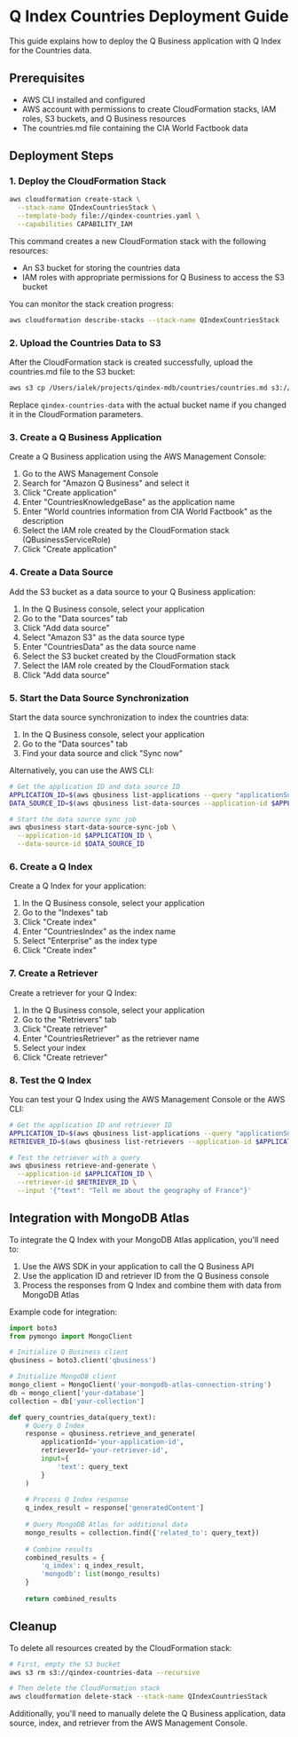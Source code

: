 # Q Index Countries Deployment Guide

This guide explains how to deploy the Q Business application with Q Index for the Countries data.

## Prerequisites

- AWS CLI installed and configured
- AWS account with permissions to create CloudFormation stacks, IAM roles, S3 buckets, and Q Business resources
- The countries.md file containing the CIA World Factbook data

## Deployment Steps

### 1. Deploy the CloudFormation Stack

```bash
aws cloudformation create-stack \
  --stack-name QIndexCountriesStack \
  --template-body file://qindex-countries.yaml \
  --capabilities CAPABILITY_IAM
```

This command creates a new CloudFormation stack with the following resources:
- An S3 bucket for storing the countries data
- IAM roles with appropriate permissions for Q Business to access the S3 bucket

You can monitor the stack creation progress:

```bash
aws cloudformation describe-stacks --stack-name QIndexCountriesStack
```

### 2. Upload the Countries Data to S3

After the CloudFormation stack is created successfully, upload the countries.md file to the S3 bucket:

```bash
aws s3 cp /Users/ialek/projects/qindex-mdb/countries/countries.md s3://qindex-countries-data/
```

Replace `qindex-countries-data` with the actual bucket name if you changed it in the CloudFormation parameters.

### 3. Create a Q Business Application

Create a Q Business application using the AWS Management Console:

1. Go to the AWS Management Console
2. Search for "Amazon Q Business" and select it
3. Click "Create application"
4. Enter "CountriesKnowledgeBase" as the application name
5. Enter "World countries information from CIA World Factbook" as the description
6. Select the IAM role created by the CloudFormation stack (QBusinessServiceRole)
7. Click "Create application"

### 4. Create a Data Source

Add the S3 bucket as a data source to your Q Business application:

1. In the Q Business console, select your application
2. Go to the "Data sources" tab
3. Click "Add data source"
4. Select "Amazon S3" as the data source type
5. Enter "CountriesData" as the data source name
6. Select the S3 bucket created by the CloudFormation stack
7. Select the IAM role created by the CloudFormation stack
8. Click "Add data source"

### 5. Start the Data Source Synchronization

Start the data source synchronization to index the countries data:

1. In the Q Business console, select your application
2. Go to the "Data sources" tab
3. Find your data source and click "Sync now"

Alternatively, you can use the AWS CLI:

```bash
# Get the application ID and data source ID
APPLICATION_ID=$(aws qbusiness list-applications --query "applicationSummaries[?displayName=='CountriesKnowledgeBase'].applicationId" --output text)
DATA_SOURCE_ID=$(aws qbusiness list-data-sources --application-id $APPLICATION_ID --query "dataSourceSummaries[?displayName=='CountriesData'].dataSourceId" --output text)

# Start the data source sync job
aws qbusiness start-data-source-sync-job \
  --application-id $APPLICATION_ID \
  --data-source-id $DATA_SOURCE_ID
```

### 6. Create a Q Index

Create a Q Index for your application:

1. In the Q Business console, select your application
2. Go to the "Indexes" tab
3. Click "Create index"
4. Enter "CountriesIndex" as the index name
5. Select "Enterprise" as the index type
6. Click "Create index"

### 7. Create a Retriever

Create a retriever for your Q Index:

1. In the Q Business console, select your application
2. Go to the "Retrievers" tab
3. Click "Create retriever"
4. Enter "CountriesRetriever" as the retriever name
5. Select your index
6. Click "Create retriever"

### 8. Test the Q Index

You can test your Q Index using the AWS Management Console or the AWS CLI:

```bash
# Get the application ID and retriever ID
APPLICATION_ID=$(aws qbusiness list-applications --query "applicationSummaries[?displayName=='CountriesKnowledgeBase'].applicationId" --output text)
RETRIEVER_ID=$(aws qbusiness list-retrievers --application-id $APPLICATION_ID --query "retrieverSummaries[?displayName=='CountriesRetriever'].retrieverId" --output text)

# Test the retriever with a query
aws qbusiness retrieve-and-generate \
  --application-id $APPLICATION_ID \
  --retriever-id $RETRIEVER_ID \
  --input '{"text": "Tell me about the geography of France"}'
```

## Integration with MongoDB Atlas

To integrate the Q Index with your MongoDB Atlas application, you'll need to:

1. Use the AWS SDK in your application to call the Q Business API
2. Use the application ID and retriever ID from the Q Business console
3. Process the responses from Q Index and combine them with data from MongoDB Atlas

Example code for integration:

```python
import boto3
from pymongo import MongoClient

# Initialize Q Business client
qbusiness = boto3.client('qbusiness')

# Initialize MongoDB client
mongo_client = MongoClient('your-mongodb-atlas-connection-string')
db = mongo_client['your-database']
collection = db['your-collection']

def query_countries_data(query_text):
    # Query Q Index
    response = qbusiness.retrieve_and_generate(
        applicationId='your-application-id',
        retrieverId='your-retriever-id',
        input={
            'text': query_text
        }
    )
    
    # Process Q Index response
    q_index_result = response['generatedContent']
    
    # Query MongoDB Atlas for additional data
    mongo_results = collection.find({'related_to': query_text})
    
    # Combine results
    combined_results = {
        'q_index': q_index_result,
        'mongodb': list(mongo_results)
    }
    
    return combined_results
```

## Cleanup

To delete all resources created by the CloudFormation stack:

```bash
# First, empty the S3 bucket
aws s3 rm s3://qindex-countries-data --recursive

# Then delete the CloudFormation stack
aws cloudformation delete-stack --stack-name QIndexCountriesStack
```

Additionally, you'll need to manually delete the Q Business application, data source, index, and retriever from the AWS Management Console.
